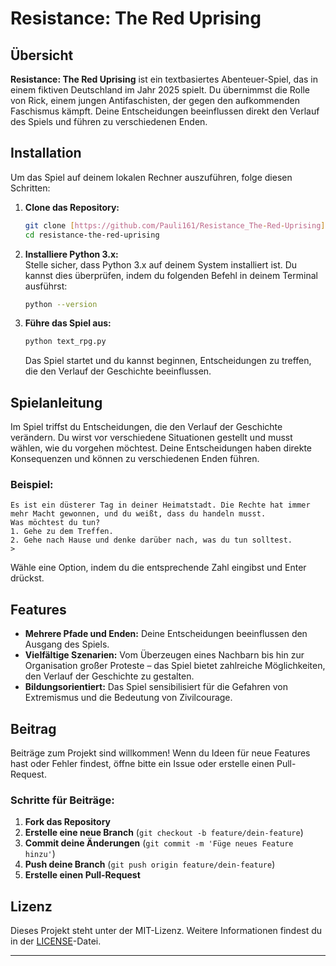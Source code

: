 

# Resistance: The Red Uprising

## Übersicht

**Resistance: The Red Uprising** ist ein textbasiertes Abenteuer-Spiel, das in einem fiktiven Deutschland im Jahr 2025 spielt. Du übernimmst die Rolle von Rick, einem jungen Antifaschisten, der gegen den aufkommenden Faschismus kämpft. Deine Entscheidungen beeinflussen direkt den Verlauf des Spiels und führen zu verschiedenen Enden.

## Installation

Um das Spiel auf deinem lokalen Rechner auszuführen, folge diesen Schritten:

1. **Clone das Repository:**

   ```bash
   git clone [https://github.com/Pauli161/Resistance_The-Red-Uprising]
   cd resistance-the-red-uprising
   ```

2. **Installiere Python 3.x:**  
   Stelle sicher, dass Python 3.x auf deinem System installiert ist. Du kannst dies überprüfen, indem du folgenden Befehl in deinem Terminal ausführst:

   ```bash
   python --version
   ```

3. **Führe das Spiel aus:**

   ```bash
   python text_rpg.py
   ```

   Das Spiel startet und du kannst beginnen, Entscheidungen zu treffen, die den Verlauf der Geschichte beeinflussen.

## Spielanleitung

Im Spiel triffst du Entscheidungen, die den Verlauf der Geschichte verändern. Du wirst vor verschiedene Situationen gestellt und musst wählen, wie du vorgehen möchtest. Deine Entscheidungen haben direkte Konsequenzen und können zu verschiedenen Enden führen.

### Beispiel:

```plaintext
Es ist ein düsterer Tag in deiner Heimatstadt. Die Rechte hat immer mehr Macht gewonnen, und du weißt, dass du handeln musst.
Was möchtest du tun?
1. Gehe zu dem Treffen.
2. Gehe nach Hause und denke darüber nach, was du tun solltest.
> 
```

Wähle eine Option, indem du die entsprechende Zahl eingibst und Enter drückst.

## Features

- **Mehrere Pfade und Enden:** Deine Entscheidungen beeinflussen den Ausgang des Spiels.
- **Vielfältige Szenarien:** Vom Überzeugen eines Nachbarn bis hin zur Organisation großer Proteste – das Spiel bietet zahlreiche Möglichkeiten, den Verlauf der Geschichte zu gestalten.
- **Bildungsorientiert:** Das Spiel sensibilisiert für die Gefahren von Extremismus und die Bedeutung von Zivilcourage.

## Beitrag

Beiträge zum Projekt sind willkommen! Wenn du Ideen für neue Features hast oder Fehler findest, öffne bitte ein Issue oder erstelle einen Pull-Request.

### Schritte für Beiträge:

1. **Fork das Repository**
2. **Erstelle eine neue Branch** (`git checkout -b feature/dein-feature`)
3. **Commit deine Änderungen** (`git commit -m 'Füge neues Feature hinzu'`)
4. **Push deine Branch** (`git push origin feature/dein-feature`)
5. **Erstelle einen Pull-Request**

## Lizenz

Dieses Projekt steht unter der MIT-Lizenz. Weitere Informationen findest du in der [LICENSE](LICENSE)-Datei.

---
